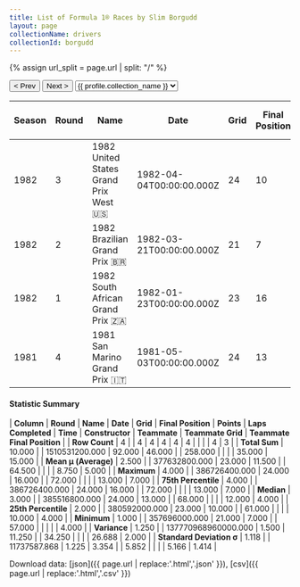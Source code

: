 ```yaml
---
title: List of Formula 1® Races by Slim Borgudd
layout: page
collectionName: drivers
collectionId: borgudd
---
```


{% assign url_split = page.url | split: "/" %}
<div id="collection-navigation">
<button onclick="selector.options[selector.selectedIndex-1].value && (window.location = selector.options[selector.selectedIndex-1].value);">&lt; Prev</button>
<button onclick="selector.options[selector.selectedIndex+1].value && (window.location = selector.options[selector.selectedIndex+1].value);">Next &gt;</button>
<select id="selector" onchange="this.options[this.selectedIndex].value && (window.location = this.options[this.selectedIndex].value);">
  {% for collectionId in site.data[page.collectionName].refs %}
    {% if collectionId == page.collectionId %}
      {% assign selected = "selected" %}
    {% else %}
      {% assign selected = "" %}
    {% endif %}
    {% assign profile = site.data[page.collectionName][collectionId].profile %}
    <option value="/f1/{{ page.collectionName }}/{{ collectionId }}/{{ url_split[4] }}" {{ selected }}>{{ profile.collection_name }}</option>
  {% endfor %}
</select>
</div>

| Season | Round | Name | Date | Grid | Final Position | Points | Laps Completed | Time | Constructor | Teammate | Teammate Grid | Teammate Final Position |
|--|--|--|--|--|--|--|--|--|--|--|--|--|
| 1982 | 3 | 1982 United States Grand Prix West 🇺🇸 | 1982-04-04T00:00:00.000Z | 24 | 10 | 0.0 | 68 |   | Tyrrell 🇬🇧 | [Michele Alboreto 🇮🇹](/f1/drivers/alboreto) | 12 | 4 |
| 1982 | 2 | 1982 Brazilian Grand Prix 🇧🇷 | 1982-03-21T00:00:00.000Z | 21 | 7 | 0.0 | 61 |   | Tyrrell 🇬🇧 | [Michele Alboreto 🇮🇹](/f1/drivers/alboreto) | 13 | 4 |
| 1982 | 1 | 1982 South African Grand Prix 🇿🇦 | 1982-01-23T00:00:00.000Z | 23 | 16 | 0.0 | 72 |   | Tyrrell 🇬🇧 | [Michele Alboreto 🇮🇹](/f1/drivers/alboreto) | 10 | 7 |
| 1981 | 4 | 1981 San Marino Grand Prix 🇮🇹 | 1981-05-03T00:00:00.000Z | 24 | 13 | 0.0 | 57 |   | ATS 🇮🇹 | [Jan Lammers 🇳🇱](/f1/drivers/lammers) | 0 | R |

#### Statistic Summary

| **Column** | **Round** | **Name** | **Date** | **Grid** | **Final Position** | **Points** | **Laps Completed** | **Time** | **Constructor** | **Teammate** | **Teammate Grid** | **Teammate Final Position** |
| **Row Count** | 4 |  | 4 | 4 | 4 | 4 | 4 |  |  |  | 4 | 3 |
| **Total Sum** | 10.000 |  | 1510531200.000 | 92.000 | 46.000 |  | 258.000 |  |  |  | 35.000 | 15.000 |
| **Mean μ (Average)** | 2.500 |  | 377632800.000 | 23.000 | 11.500 |  | 64.500 |  |  |  | 8.750 | 5.000 |
| **Maximum** | 4.000 |  | 386726400.000 | 24.000 | 16.000 |  | 72.000 |  |  |  | 13.000 | 7.000 |
| **75th Percentile** | 4.000 |  | 386726400.000 | 24.000 | 16.000 |  | 72.000 |  |  |  | 13.000 | 7.000 |
| **Median** | 3.000 |  | 385516800.000 | 24.000 | 13.000 |  | 68.000 |  |  |  | 12.000 | 4.000 |
| **25th Percentile** | 2.000 |  | 380592000.000 | 23.000 | 10.000 |  | 61.000 |  |  |  | 10.000 | 4.000 |
| **Minimum** | 1.000 |  | 357696000.000 | 21.000 | 7.000 |  | 57.000 |  |  |  |  | 4.000 |
| **Variance** | 1.250 |  | 137770968960000.000 | 1.500 | 11.250 |  | 34.250 |  |  |  | 26.688 | 2.000 |
| **Standard Deviation σ** | 1.118 |  | 11737587.868 | 1.225 | 3.354 |  | 5.852 |  |  |  | 5.166 | 1.414 |

Download data: [json]({{ page.url | replace:'.html','.json' }}), [csv]({{ page.url | replace:'.html','.csv' }})
